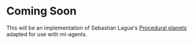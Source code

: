 # Coming Soon
This will be an implementation of Sebastian Lague's [Procedural planets](https://github.com/SebLague/Procedural-Planets) adapted for use with ml-agents.
